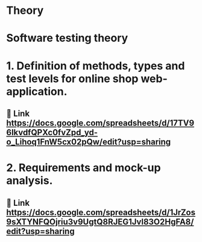 # Theory
# Software testing theory 
# 1. Definition of methods, types and test levels for online shop web-application.
## 🔗 Link https://docs.google.com/spreadsheets/d/17TV96lkvdfQPXc0fvZpd_yd-o_Lihoq1FnW5cx02pQw/edit?usp=sharing
# 2. Requirements and mock-up analysis.
## 🔗 Link https://docs.google.com/spreadsheets/d/1JrZos9sXTYNFQOjriu3v9UgtQ8RJEG1Jvl83O2HgFA8/edit?usp=sharing
